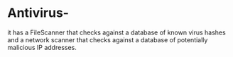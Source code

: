 # Antivirus-
it has a FileScanner that checks against a database of known virus hashes and a network scanner that checks against a database of potentially malicious IP addresses.
